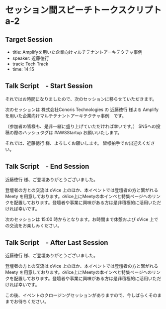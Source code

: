 # セッション間スピーチトークスクリプト a-2

## Target Session
- title: Amplifyを用いた企業向けマルチテナントアーキテクチャ事例
- speaker: 近藤徳行
- track: Tech Track
- time: 14:15

## Talk Script　- Start Session

それではお時間になりましたので、次のセッションに移らせていただきます。

次のセッションは 株式会社Conoris Technologies の 近藤徳行 様よる Amplifyを用いた企業向けマルチテナントアーキテクチャ事例　です。

（参加者の皆様も、是非一緒に盛り上げていただければ幸いです。）
SNSへの投稿の際のハッシュタグは #AWSStartup お願いいたします。

それでは、近藤徳行 様、よろしくお願いします。
皆様拍手でお出迎えください。

## Talk Script　- End Session

近藤徳行 様、ご登壇ありがとうございました。

登壇者の方との交流は oVice 上のほか、本イベントでは登壇者の方と繋がれる Meety を用意しております。oVice上にMeetyの本インベと特集ページへのリンクを配置しております。登壇者や事業に興味がある方は是非積極的に活用いただければ幸いです。

次のセッションは 15:00 時からとなります。お時間まで休憩および oVice 上での交流をお楽しみください。

## Talk Script　- After Last Session

近藤徳行 様、ご登壇ありがとうございました。

登壇者の方との交流は oVice 上のほか、本イベントでは登壇者の方と繋がれる Meety を用意しております。oVice上にMeetyの本インベと特集ページへのリンクを配置しております。登壇者や事業に興味がある方は是非積極的に活用いただければ幸いです。

この後、イベントのクロージングセッションがありますので、今しばらくそのままでお待ちください。
